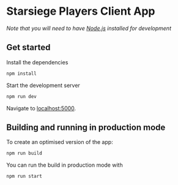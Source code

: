 
# Starsiege Players Client App

*Note that you will need to have [Node.js](https://nodejs.org) installed for development*


## Get started

Install the dependencies

```bash
npm install
```

Start the development server

```bash
npm run dev
```

Navigate to [localhost:5000](http://localhost:5000).


## Building and running in production mode

To create an optimised version of the app:

```bash
npm run build
```

You can run the build in production mode with

```bash
npm run start
```

